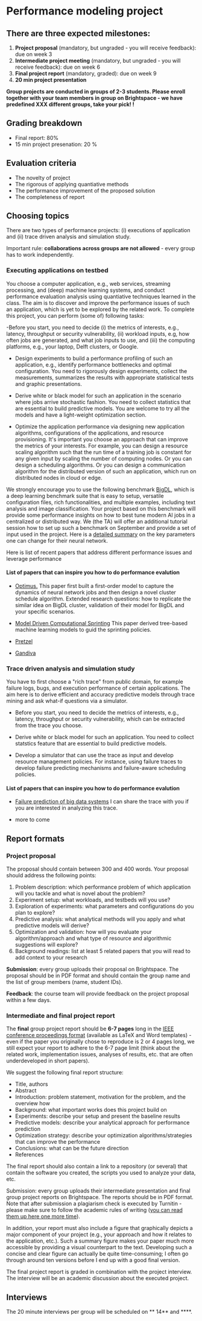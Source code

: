 # Performance modeling project

## There are three expected milestones:

1. **Project proposal** (mandatory, but ungraded - you will receive feedback): due on week 3
2. **Intermediate project meeting** (mandatory, but ungraded - you will receive feedback): due on week 6
3. **Final project report** (mandatory, graded): due on week 9
4. **20 min project presentation**

**Group projects are conducted in groups of 2-3 students. Please enroll together with your team members in group on Brightspace - we have predefined XXX different groups, take your pick! !**

## Grading breakdown
- Final report: 80%
- 15 min project presenation: 20 %

## Evaluation criteria

- The novelty of project 
- The rigorous of applying quantiative methods
- The performance improvement of the proposed solution
- The completeness of report



## Choosing topics

There are two types of performance projects: (i) executions of application and (ii) trace driven analysis and simulation study.

Important rule: **collaborations across groups are not allowed** - every group has to work independently. 

### Executing applications on testbed

You choose a computer application, e.g.,  web services, streaming processing, and (deep) machine learning systems, and conduct performance evaluation analysis using quantiative techniques learned in the class. The aim is to discover and improve the performance issues of such an application, which is yet to be explored by the related work. To complete this project, you can perform (some of) following tasks:

-Before you start, you need to decide (i) the metrics of interests, e.g., latency, throughput or security vulnerability, (ii) workload inputs, e.g, how often jobs are generated, and what job inputs to use, and (iii) the computing platforms, e.g., your laptop, Delft clusters, or Google.

- Design experiments to build a performance profiling of such an application, e.g., identify performance bottlenecks and optimal configuration.  You need to rigorously design experiments, collect the measurements, summarizes the results with appropriate statistical tests and graphic presentations.

- Derive white or black model for such an application in the scenario where jobs arrive stochastic fashion. You need to collect statistics that are essential to build predictive models. You are welcome to try all the models and have a light-weight optimization section.

- Optimize the application performance via designing new application algorithms, configurations of the applications, and resource provisioning. It's important you choose an approach that can improve the metrics of your interests. For example, you can design a resource scaling algorithm such that the run time of a training job is constant for any given input by scaling the number of computing nodes. Or you can design a scheduling algorithms.  Or you can design a communication algorithm for the distributed version of such an application, which run on distributed nodes in cloud or edge. 

We strongly encourage you to use the following benchmark [BigDL](https://bigdl-project.github.io), which is a deep learning benchmark suite that is easy to setup, versatile configuration files, rich functionalities, and multiple examples, including text analysis and image classification. Your project based on this benchmark will provide some performance insights on  how to best tune modern AI jobs in a centralized or distributed way. We (the TA) will offer an additional tutorial session how to set up such a benchmark on September and provide a set of input used in the project. Here is a [detailed summary](https://arxiv.org/pdf/1206.5533.pdf) on the key parameters one can change for their neural network.

Here is list of recent papers that address different performance issues and leverage performance 



#### List of papers that can inspire you how to do performance evalution


- [Optimus.](https://i.cs.hku.hk/~cwu/papers/yhpeng-eurosys18.pdf) This paper first built a first-order model to capture the dynamics of neural network jobs and then design a novel cluster schedule algorithm. Extended research questions: how to replicate the similar idea on BigDL cluster, validation of their model for BigDL and your specific scenarios.

- [Model Driven Computational Sprinting](http://web.cse.ohio-state.edu/~stewart.962/Papers/morris2018modeldriven.pdf) This paper derived tree-based machine learning models to guid the sprinting policies.

- [Pretzel](https://www.usenix.org/conference/osdi18/presentation/lee)

- [Gandiva](https://www.usenix.org/conference/osdi18/presentation/xiao)


### Trace driven analysis and simulation study

You have to first choose a "rich trace" from public domain, for example failure logs, bugs, and execution performance of certain applications. The aim here is to derive efficient and accuracy predictive models through trace mining and ask what-if questions via a simulator. 

- Before you start, you need to decide the metrics of interests, e.g., latency, throughput or security vulnerability, which can be extracted from the trace you choose.

- Derive white or black model for such an application. You need to collect statstics feature that are essential to build predictive models. 

- Develop a simulator that can use the trace as input and develop resource management policies. For instance, using failure traces to develop failure predicting mechanisms and failure-aware scheduling policies.  

#### List of papers that can inspire you how to do performance evalution
- [Failure prediction of big data systems](https://lydiaychen.com/pdf/Rosa__TCS_jobfailure.pdf) I can share the trace with you if you are interested in analyzing this trace.

- more to come


## Report formats

### Project proposal

The proposal should contain between 300 and 400 words. Your proposal should address the following points:

1. Problem description: which performance problem of which application will you tackle and what is novel about the problem?  
2. Experiment setup: what workloads, and testbeds will you use?
2. Exploration of experiments: what parameters and configurations do you plan to explore?
3. Predictive analysis: what analytical methods will you apply and what predictive models will derive?
5. Optimization and validation: how will you evaluate your algorithm/approach and what type of resource and algorithmic suggestions will explore?
6. Background readings: list at least 5 related papers that you will read to add context to your research

**Submission**: every group uploads their proposal on Brightspace. The proposal should be in PDF format and should contain the group name and the list of group members (name, student IDs).

**Feedback**: the course team will provide feedback on the project proposal within a few days.

### Intermediate and final project report

The **final** group project report should be **6-7 pages** long in the [IEEE conference proceedings format](https://www.overleaf.com/latex/templates/ieee-conference-template-example/nsncsyjfmpxy) (available as LaTeX and Word templates) - even if the paper you originally chose to reproduce is 2 or 4 pages long, we still expect your report to adhere to the 6-7 page limit (think about the related work, implementation issues, analyses of results, etc. that are often underdeveloped in short papers). 
 <!---The **intermediate** project report is likely to be shorter (it is due a week before the final deadline), that is fine, submit whatever you have by then.)
 -->

We suggest the following final report structure:

- Title, authors
- Abstract
- Introduction: problem statement, motivation for the problem, and the overview how
- Background: what important works does this project build on
- Experiments: describe your setup and present the baseline results
- Predictive models: describe your analytical approach for performance prediction
- Optimization strategy: describe your optimization algorithms/strategies that can improve the performance 
- Conclusions: what can be the future direction
- References 

The final report should also contain a link to a repository (or several) that contain the software you created, the scripts you used to analyze your data, etc.

Submission: every group uploads their intermediate presentation and final group project reports on Brightspace. The reports should be in PDF format. Note that after submission a plagiarism check is executed by Turnitin - please make sure to follow the academic rules of writing ([you can read them up here one more time](https://www.tudelft.nl/library/actuele-themas/copyright/c/plagiarism/)).

In addition, your report must also include a figure that graphically depicts a major component of your project (e.g., your approach and how it relates to the application, etc.). Such a summary figure makes your paper much more accessible by providing a visual counterpart to the text. Developing such a concise and clear figure can actually be quite time-consuming; I often go through around ten versions before I end up with a good final version.

The final project report is graded in combination with the project interview. The interview will be an academic discussion about the executed project.

## Interviews

The 20 minute interviews per group will be scheduled on ** 14** and ****. 
